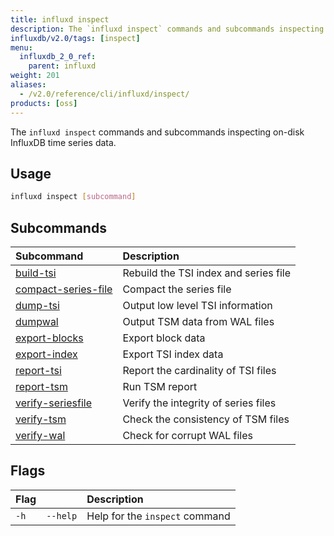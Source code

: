 ```yaml
---
title: influxd inspect
description: The `influxd inspect` commands and subcommands inspecting on-disk InfluxDB time series data.
influxdb/v2.0/tags: [inspect]
menu:
  influxdb_2_0_ref:
    parent: influxd
weight: 201
aliases:
  - /v2.0/reference/cli/influxd/inspect/
products: [oss]
---
```


The `influxd inspect` commands and subcommands inspecting on-disk InfluxDB time series data.

## Usage
```sh
influxd inspect [subcommand]
```

## Subcommands
| Subcommand                                                                     | Description                           |
|:----------                                                                     |:-----------                           |
| [build-tsi](/influxdb/v2.0/reference/cli/influxd/inspect/build-tsi/)                    | Rebuild the TSI index and series file |
| [compact-series-file](/influxdb/v2.0/reference/cli/influxd/inspect/compact-series-file) | Compact the series file               |
| [dump-tsi](/influxdb/v2.0/reference/cli/influxd/inspect/dump-tsi/)                      | Output low level TSI information      |
| [dumpwal](/influxdb/v2.0/reference/cli/influxd/inspect/dumpwal/)                        | Output TSM data from WAL files        |
| [export-blocks](/influxdb/v2.0/reference/cli/influxd/inspect/export-blocks/)            | Export block data                     |
| [export-index](/influxdb/v2.0/reference/cli/influxd/inspect/export-index/)              | Export TSI index data                 |
| [report-tsi](/influxdb/v2.0/reference/cli/influxd/inspect/report-tsi/)                  | Report the cardinality of TSI files   |
| [report-tsm](/influxdb/v2.0/reference/cli/influxd/inspect/report-tsm/)                  | Run TSM report                        |
| [verify-seriesfile](/influxdb/v2.0/reference/cli/influxd/inspect/verify-seriesfile/)    | Verify the integrity of series files  |
| [verify-tsm](/influxdb/v2.0/reference/cli/influxd/inspect/verify-tsm/)                  | Check the consistency of TSM files    |
| [verify-wal](/influxdb/v2.0/reference/cli/influxd/inspect/verify-wal/)                  | Check for corrupt WAL files           |

## Flags
| Flag |          | Description                    |
|:---- |:---      |:-----------                    |
| `-h` | `--help` | Help for the `inspect` command |
